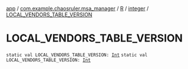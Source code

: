 [app](../../../index.md) / [com.example.chaosruler.msa_manager](../../index.md) / [R](../index.md) / [integer](index.md) / [LOCAL_VENDORS_TABLE_VERSION](.)

# LOCAL_VENDORS_TABLE_VERSION

`static val LOCAL_VENDORS_TABLE_VERSION: `[`Int`](https://kotlinlang.org/api/latest/jvm/stdlib/kotlin/-int/index.html)
`static val LOCAL_VENDORS_TABLE_VERSION: `[`Int`](https://kotlinlang.org/api/latest/jvm/stdlib/kotlin/-int/index.html)